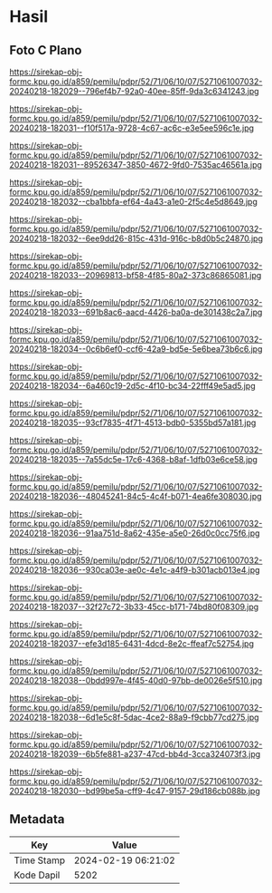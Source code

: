 # Hasil

## Foto C Plano

https://sirekap-obj-formc.kpu.go.id/a859/pemilu/pdpr/52/71/06/10/07/5271061007032-20240218-182029--796ef4b7-92a0-40ee-85ff-9da3c6341243.jpg

https://sirekap-obj-formc.kpu.go.id/a859/pemilu/pdpr/52/71/06/10/07/5271061007032-20240218-182031--f10f517a-9728-4c67-ac6c-e3e5ee596c1e.jpg

https://sirekap-obj-formc.kpu.go.id/a859/pemilu/pdpr/52/71/06/10/07/5271061007032-20240218-182031--89526347-3850-4672-9fd0-7535ac46561a.jpg

https://sirekap-obj-formc.kpu.go.id/a859/pemilu/pdpr/52/71/06/10/07/5271061007032-20240218-182032--cba1bbfa-ef64-4a43-a1e0-2f5c4e5d8649.jpg

https://sirekap-obj-formc.kpu.go.id/a859/pemilu/pdpr/52/71/06/10/07/5271061007032-20240218-182032--6ee9dd26-815c-431d-916c-b8d0b5c24870.jpg

https://sirekap-obj-formc.kpu.go.id/a859/pemilu/pdpr/52/71/06/10/07/5271061007032-20240218-182033--20969813-bf58-4f85-80a2-373c86865081.jpg

https://sirekap-obj-formc.kpu.go.id/a859/pemilu/pdpr/52/71/06/10/07/5271061007032-20240218-182033--691b8ac6-aacd-4426-ba0a-de301438c2a7.jpg

https://sirekap-obj-formc.kpu.go.id/a859/pemilu/pdpr/52/71/06/10/07/5271061007032-20240218-182034--0c6b6ef0-ccf6-42a9-bd5e-5e6bea73b6c6.jpg

https://sirekap-obj-formc.kpu.go.id/a859/pemilu/pdpr/52/71/06/10/07/5271061007032-20240218-182034--6a460c19-2d5c-4f10-bc34-22fff49e5ad5.jpg

https://sirekap-obj-formc.kpu.go.id/a859/pemilu/pdpr/52/71/06/10/07/5271061007032-20240218-182035--93cf7835-4f71-4513-bdb0-5355bd57a181.jpg

https://sirekap-obj-formc.kpu.go.id/a859/pemilu/pdpr/52/71/06/10/07/5271061007032-20240218-182035--7a55dc5e-17c6-4368-b8af-1dfb03e6ce58.jpg

https://sirekap-obj-formc.kpu.go.id/a859/pemilu/pdpr/52/71/06/10/07/5271061007032-20240218-182036--48045241-84c5-4c4f-b071-4ea6fe308030.jpg

https://sirekap-obj-formc.kpu.go.id/a859/pemilu/pdpr/52/71/06/10/07/5271061007032-20240218-182036--91aa751d-8a62-435e-a5e0-26d0c0cc75f6.jpg

https://sirekap-obj-formc.kpu.go.id/a859/pemilu/pdpr/52/71/06/10/07/5271061007032-20240218-182036--930ca03e-ae0c-4e1c-a4f9-b301acb013e4.jpg

https://sirekap-obj-formc.kpu.go.id/a859/pemilu/pdpr/52/71/06/10/07/5271061007032-20240218-182037--32f27c72-3b33-45cc-b171-74bd80f08309.jpg

https://sirekap-obj-formc.kpu.go.id/a859/pemilu/pdpr/52/71/06/10/07/5271061007032-20240218-182037--efe3d185-6431-4dcd-8e2c-ffeaf7c52754.jpg

https://sirekap-obj-formc.kpu.go.id/a859/pemilu/pdpr/52/71/06/10/07/5271061007032-20240218-182038--0bdd997e-4f45-40d0-97bb-de0026e5f510.jpg

https://sirekap-obj-formc.kpu.go.id/a859/pemilu/pdpr/52/71/06/10/07/5271061007032-20240218-182038--6d1e5c8f-5dac-4ce2-88a9-f9cbb77cd275.jpg

https://sirekap-obj-formc.kpu.go.id/a859/pemilu/pdpr/52/71/06/10/07/5271061007032-20240218-182039--6b5fe881-a237-47cd-bb4d-3cca324073f3.jpg

https://sirekap-obj-formc.kpu.go.id/a859/pemilu/pdpr/52/71/06/10/07/5271061007032-20240218-182030--bd99be5a-cff9-4c47-9157-29d186cb088b.jpg


## Metadata

| Key        | Value               |
| ---------- | ------------------- |
| Time Stamp | 2024-02-19 06:21:02 |
| Kode Dapil | 5202                |



